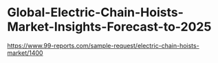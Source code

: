 # Global-Electric-Chain-Hoists-Market-Insights-Forecast-to-2025
https://www.99-reports.com/sample-request/electric-chain-hoists-market/1400
